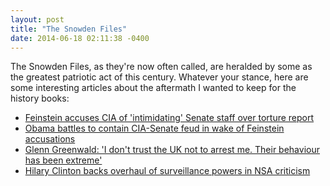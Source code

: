 ```yaml
---
layout: post
title: "The Snowden Files"
date: 2014-06-18 02:11:38 -0400
---
```


The Snowden Files, as they're now often called, are heralded by some as the
greatest patriotic act of this century. Whatever your stance, here are some
interesting articles about the aftermath I wanted to keep for the history books:

- [Feinstein accuses CIA of 'intimidating' Senate staff over torture report](https://www.theguardian.com/world/2014/mar/11/feinstein-accuses-cia-intimidation-torture-report)
- [Obama battles to contain CIA-Senate feud in wake of Feinstein accusations](https://www.theguardian.com/world/2014/mar/11/obama-cia-senate-feinsten-accusations)
- [Glenn Greenwald: 'I don't trust the UK not to arrest me. Their behaviour has been extreme'](https://www.theguardian.com/world/2014/may/12/glenn-greenwald-uk-arrest-me-edward-snowden-nsa)
- [Hilary Clinton backs overhaul of surveillance powers in NSA criticism](https://www.theguardian.com/world/2014/jun/18/hillary-clinton-overhaul-nsa-surveillance-powers)
